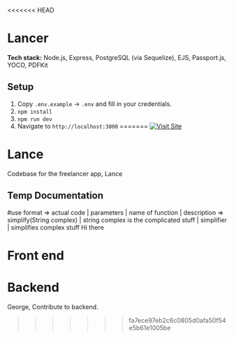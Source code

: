 <<<<<<< HEAD
# Lancer

**Tech stack:** Node.js, Express, PostgreSQL (via Sequelize), EJS, Passport.js, YOCO, PDFKit

## Setup

1. Copy `.env.example` → `.env` and fill in your credentials.
2. `npm install`
3. `npm run dev`
4. Navigate to `http://localhost:3000`
=======
[![Visit Site](https://img.shields.io/badge/Live%20Demo-Lance-blue?style=for-the-badge)](https://lance-1.onrender.com)


# Lance
Codebase for the freelancer app, Lance

## Temp Documentation
#use format => actual code | parameters | name of function | description =>
simplify(String complex) | string complex is the complicated stuff | simplifier | simplifies complex stuff
Hi there

# Front end

# Backend
George, Contribute to backend.

>>>>>>> fa7ece97eb2c6c0805d0afa50f54e5b61e1005be
